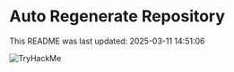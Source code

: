 # Auto Regenerate Repository

This README was last updated: 2025-03-11 14:51:06

 ![TryHackMe](https://tryhackme.com/badge/533634)